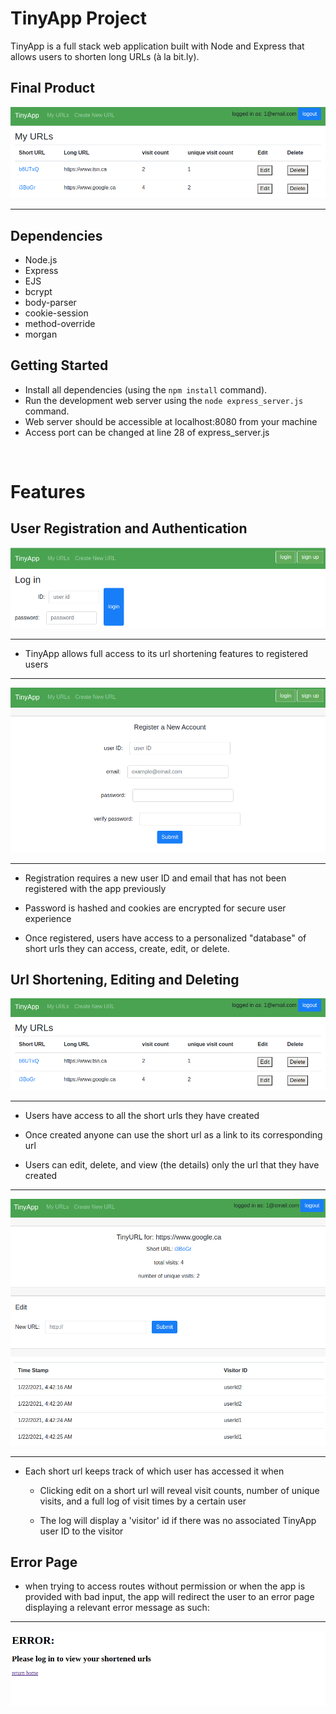 # TinyApp Project

TinyApp is a full stack web application built with Node and Express that allows users to shorten long URLs (à la bit.ly).

## Final Product

!["TinyApp"](https://github.com/tmslee/tinyapp/blob/master/docs/urls-page.png)

-----------------------------------------------------------------------------

## Dependencies

- Node.js
- Express
- EJS
- bcrypt
- body-parser
- cookie-session
- method-override
- morgan

## Getting Started

- Install all dependencies (using the `npm install` command).
- Run the development web server using the `node express_server.js` command.
- Web server should be accessible at localhost:8080 from your machine
- Access port can be changed at line 28 of express_server.js

<br>

# Features

## User Registration and Authentication

!["Log in page"](https://github.com/tmslee/tinyapp/blob/master/docs/login-page.png)

-----------------------------------------------------------------------------

- TinyApp allows full access to its url shortening features to registered users

-----------------------------------------------------------------------------

!["Register page](https://github.com/tmslee/tinyapp/blob/master/docs/register-page.png)

-----------------------------------------------------------------------------



- Registration requires a new user ID and email that has not been registered with the app previously

- Password is hashed and cookies are encrypted for secure user experience

- Once registered, users have access to a personalized "database" of short urls they can access, create, edit, or delete.

## Url Shortening, Editing and Deleting

![urls page](https://github.com/tmslee/tinyapp/blob/master/docs/urls-page.png)

-----------------------------------------------------------------------------
- Users have access to all the short urls they have created

- Once created anyone can use the short url as a link to its corresponding url

- Users can edit, delete, and view (the details) only the url that they have created

-----------------------------------------------------------------------------

![url edit page](https://github.com/tmslee/tinyapp/blob/master/docs/url_show-page.png)

-----------------------------------------------------------------------------

- Each short url keeps track of which user has accessed it when

  - Clicking edit on a short url will reveal visit counts, number of unique visits, and a full log of visit times by a certain user

  - The log will display a 'visitor' id if there was no associated TinyApp user ID to the visitor

## Error Page

- when trying to access routes without permission or when the app is provided with bad input, the app will redirect the user to an error page displaying a relevant error message as such:

-----------------------------------------------------------------------------

![error page](https://github.com/tmslee/tinyapp/blob/master/docs/error-page.png)